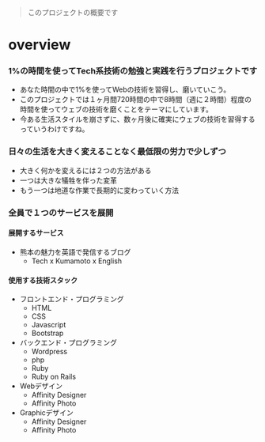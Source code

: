 > このプロジェクトの概要です

# overview
### 1%の時間を使ってTech系技術の勉強と実践を行うプロジェクトです
- あなた時間の中で1%を使ってWebの技術を習得し、磨いていこう。
- このプロジェクトでは１ヶ月間720時間の中で8時間（週に２時間）程度の時間を使ってウェブの技術を磨くことをテーマにしています。
- 今ある生活スタイルを崩さずに、数ヶ月後に確実にウェブの技術を習得するっていうわけですね。

### 日々の生活を大きく変えることなく最低限の労力で少しずつ
- 大きく何かを変えるには２つの方法がある
- 一つは大きな犠牲を伴った変革
- もう一つは地道な作業で長期的に変わっていく方法

### 全員で１つのサービスを展開
#### 展開するサービス
- 熊本の魅力を英語で発信するブログ
   - Tech x Kumamoto x English
#### 使用する技術スタック
- フロントエンド・プログラミング
   - HTML
   - CSS
   - Javascript
   - Bootstrap
- バックエンド・プログラミング
   - Wordpress
   - php
   - Ruby
   - Ruby on Rails
- Webデザイン
   - Affinity Designer
   - Affinity Photo
- Graphicデザイン
   - Affinity Designer
   - Affinity Photo
